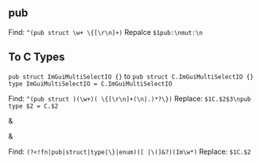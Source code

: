 ## pub

Find:
`^(pub struct \w+ \{[\r\n]+)`
Repalce
`$1pub:\nmut:\n`

## To C Types

`pub struct ImGuiMultiSelectIO {}` to `pub struct C.ImGuiMultiSelectIO {} type ImGuiMultiSelectIO = C.ImGuiMultiSelectIO`

Find:
`^(pub struct )(\w+)( \{[\r\n]+(\n|.)*?\})`
Replace:
`$1C.$2$3\npub type $2 = C.$2`

&

&

Find:
`(?<!fn|pub|struct|type|\}|enum)([ |\(]&?)(Im\w*)`
Replace:
`$1C.$2`
